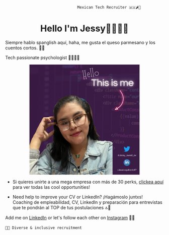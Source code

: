 


                                    Mexican Tech Recruiter 🇲🇽🌶️🌮


# <center> Hello I'm Jessy🙋🏻‍♀️✨ </center>

Siempre hablo spanglish aquí, haha, me gusta el queso parmesano y los cuentos cortos. 📖✨

Tech passionate psychologist 
👩🏻‍💻💜


 <img src="img/jessgithub.png" alt="Image" width="350px" height="350px" style="display: block; margin: 0 auto" />




- Si quieres unirte a una mega empresa con más de 30 perks, [clickea aquí]() para ver todas las cool opportunities!


- Need help to improve your CV or LinkedIn?  ¡Hagámoslo juntxs! Coaching de empleabilidad, CV, LinkedIn y preparación para entrevistas que te pondrán al TOP de tus postulaciones 🔝💛
  




Add me on [LinkedIn](https://www.linkedin.com/in/jessicagallardo97/) or let's follow each other on [Instagram](https://www.instagram.com/jessysweetav) 📱💙


``🏳️‍🌈 Diverse & inclusive recruitment``
